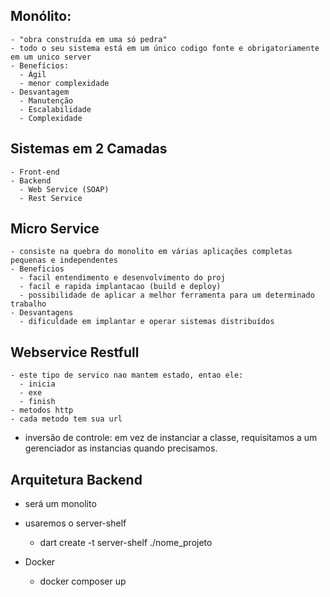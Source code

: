 ## Monólito:
    - "obra construída em uma só pedra"
    - todo o seu sistema está em um único codigo fonte e obrigatoriamente em um unico server
    - Benefícios: 
      - Ágil
      - menor complexidade
    - Desvantagem
      - Manutenção
      - Escalabilidade
      - Complexidade
  
## Sistemas em 2 Camadas
    - Front-end
    - Backend
      - Web Service (SOAP)
      - Rest Service


## Micro Service
    - consiste na quebra do monolito em várias aplicações completas pequenas e independentes
    - Beneficios
      - facil entendimento e desenvolvimento do proj
      - facil e rapida implantacao (build e deploy)
      - possibilidade de aplicar a melhor ferramenta para um determinado trabalho
    - Desvantagens
      - dificuldade em implantar e operar sistemas distribuídos


## Webservice Restfull
    - este tipo de servico nao mantem estado, entao ele:
      - inicia
      - exe
      - finish
    - metodos http
    - cada metodo tem sua url

- inversão de controle: em vez de instanciar a classe, requisitamos a um gerenciador as instancias quando precisamos.

## Arquitetura Backend
- será um monolito 

- usaremos o server-shelf 
  - dart create -t server-shelf ./nome_projeto

- Docker
  - docker composer up
